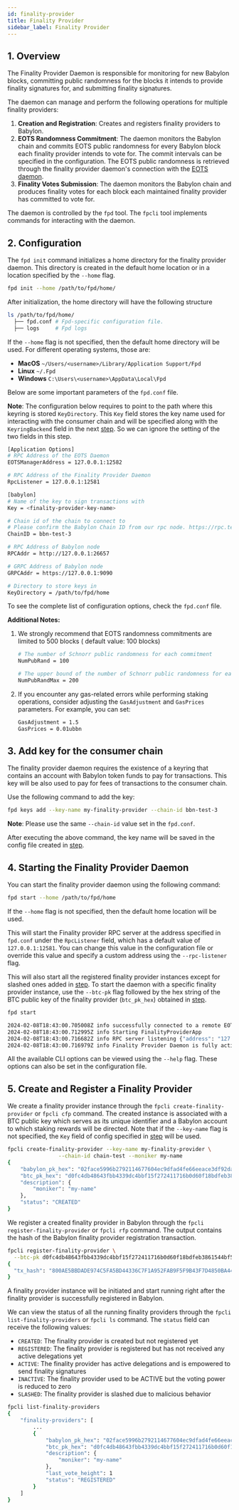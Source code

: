 ```yaml
---
id: finality-provider
title: Finality Provider
sidebar_label: Finality Provider
---
```


## 1. Overview

The Finality Provider Daemon is responsible for monitoring for new Babylon blocks,
committing public randomness for the blocks it intends to provide finality signatures
for, and submitting finality signatures.

The daemon can manage and perform the following operations for multiple finality
providers:

1. **Creation and Registration**: Creates and registers finality providers to
   Babylon.
2. **EOTS Randomness Commitment**: The daemon monitors the Babylon chain and commits
   EOTS public randomness for every Babylon block each finality provider intends to
   vote for. The commit intervals can be specified in the configuration. The EOTS
   public randomness is retrieved through the finality provider daemon's connection
   with the [EOTS daemon](./eots-manager.md).
3. **Finality Votes Submission**: The daemon monitors the Babylon chain and produces
   finality votes for each block each maintained finality provider has committed to
   vote for.

The daemon is controlled by the `fpd` tool. The `fpcli` tool implements commands for
interacting with the daemon.

## 2. Configuration

The `fpd init` command initializes a home directory for the finality provider daemon.
This directory is created in the default home location or in a location specified by
the `--home` flag.

```bash
fpd init --home /path/to/fpd/home/
```

After initialization, the home directory will have the following structure

```bash
ls /path/to/fpd/home/
  ├── fpd.conf # Fpd-specific configuration file.
  ├── logs     # Fpd logs
```

If the `--home` flag is not specified, then the default home directory will be used.
For different operating systems, those are:

- **MacOS** `~/Users/<username>/Library/Application Support/Fpd`
- **Linux** `~/.Fpd`
- **Windows** `C:\Users\<username>\AppData\Local\Fpd`

Below are some important parameters of the `fpd.conf` file.

**Note**:
The configuration below requires to point to the path where this keyring is
stored `KeyDirectory`. This `Key` field stores the key name used for interacting with
the consumer chain and will be specified along with the
`KeyringBackend` field in the next [step](#3-add-key-for-the-consumer-chain). So we
can ignore the setting of the two fields in this step.

```bash
[Application Options]
# RPC Address of the EOTS Daemon
EOTSManagerAddress = 127.0.0.1:12582

# RPC Address of the Finality Provider Daemon
RpcListener = 127.0.0.1:12581

[babylon]
# Name of the key to sign transactions with
Key = <finality-provider-key-name>

# Chain id of the chain to connect to
# Please confirm the Babylon Chain ID from our rpc node. https://rpc.testnet3.babylonchain.io/status
ChainID = bbn-test-3

# RPC Address of Babylon node
RPCAddr = http://127.0.0.1:26657

# GRPC Address of Babylon node
GRPCAddr = https://127.0.0.1:9090

# Directory to store keys in
KeyDirectory = /path/to/fpd/home
```

To see the complete list of configuration options, check the `fpd.conf` file.

**Additional Notes:**

1. We strongly recommend that EOTS randomness commitments are limited to 500 blocks (
   default value: 100 blocks)

   ```bash
   # The number of Schnorr public randomness for each commitment
   NumPubRand = 100

   # The upper bound of the number of Schnorr public randomness for each commitment
   NumPubRandMax = 200
   ```

2. If you encounter any gas-related errors while performing staking operations,
   consider adjusting the `GasAdjustment` and `GasPrices` parameters. For example,
   you can set:

   ```bash
   GasAdjustment = 1.5
   GasPrices = 0.01ubbn
   ```

## 3. Add key for the consumer chain

The finality provider daemon requires the existence of a keyring that contains an
account with Babylon token funds to pay for transactions. This key will be also used
to pay for fees of transactions to the consumer chain.

Use the following command to add the key:

```bash
fpd keys add --key-name my-finality-provider --chain-id bbn-test-3
```

**Note**: Please use the same `--chain-id` value set in the `fpd.conf`.

After executing the above command, the key name will be saved in the config file
created in [step](#2-configuration).

## 4. Starting the Finality Provider Daemon

You can start the finality provider daemon using the following command:

```bash
fpd start --home /path/to/fpd/home
```

If the `--home` flag is not specified, then the default home location will be used.

This will start the Finality provider RPC server at the address specified
in `fpd.conf` under the `RpcListener` field, which has a default value
of `127.0.0.1:12581`. You can change this value in the configuration file or override
this value and specify a custom address using the `--rpc-listener` flag.

This will also start all the registered finality provider instances except for
slashed ones added in [step](#5-create-and-register-a-finality-provider). To start
the daemon with a specific finality provider instance, use the
`--btc-pk` flag followed by the hex string of the BTC public key of the finality
provider (`btc_pk_hex`) obtained
in [step](#5-create-and-register-a-finality-provider).

```bash
fpd start

2024-02-08T18:43:00.705008Z info successfully connected to a remote EOTS manager {"address": "127.0.0.1:12582"}
2024-02-08T18:43:00.712995Z info Starting FinalityProviderApp
2024-02-08T18:43:00.716682Z info RPC server listening {"address": "127.0.0.1:12581"}
2024-02-08T18:43:00.716979Z info Finality Provider Daemon is fully active!
```

All the available CLI options can be viewed using the `--help` flag. These options
can also be set in the configuration file.

## 5. Create and Register a Finality Provider

We create a finality provider instance through the
`fpcli create-finality-provider` or `fpcli cfp` command. The created instance is
associated with a BTC public key which serves as its unique identifier and a Babylon
account to which staking rewards will be directed. Note that if the `--key-name` flag
is not specified, the `Key` field of config specified
in [step](#3-add-key-for-the-consumer-chain) will be used.

```bash
fpcli create-finality-provider --key-name my-finality-provider \
                --chain-id chain-test --moniker my-name
{
    "babylon_pk_hex": "02face5996b2792114677604ec9dfad4fe66eeace3df92dab834754add5bdd7077",
    "btc_pk_hex": "d0fc4db48643fbb4339dc4bbf15f272411716b0d60f18bdfeb3861544bf5ef63",
    "description": {
        "moniker": "my-name"
    },
    "status": "CREATED"
}
```

We register a created finality provider in Babylon through
the `fpcli register-finality-provider` or `fpcli rfp` command. The output contains
the hash of the Babylon finality provider registration transaction.

```bash
fpcli register-finality-provider \
  --btc-pk d0fc4db48643fbb4339dc4bbf15f272411716b0d60f18bdfeb3861544bf5ef63
{
  "tx_hash": "800AE5BBDADE974C5FA5BD44336C7F1A952FAB9F5F9B43F7D4850BA449319BAA"
}

```

A finality provider instance will be initiated and start running right after the
finality provider is successfully registered in Babylon.

We can view the status of all the running finality providers through
the `fpcli list-finality-providers` or `fpcli ls` command. The `status` field can
receive the following values:

- `CREATED`: The finality provider is created but not registered yet
- `REGISTERED`: The finality provider is registered but has not received any active
  delegations yet
- `ACTIVE`: The finality provider has active delegations and is empowered to send
  finality signatures
- `INACTIVE`: The finality provider used to be ACTIVE but the voting power is reduced
  to zero
- `SLASHED`: The finality provider is slashed due to malicious behavior

```bash
fpcli list-finality-providers
{
    "finality-providers": [
        ...
        {
            "babylon_pk_hex": "02face5996b2792114677604ec9dfad4fe66eeace3df92dab834754add5bdd7077",
            "btc_pk_hex": "d0fc4db48643fbb4339dc4bbf15f272411716b0d60f18bdfeb3861544bf5ef63",
            "description": {
                "moniker": "my-name"
            },
            "last_vote_height": 1
            "status": "REGISTERED"
        }
    ]
}
```
